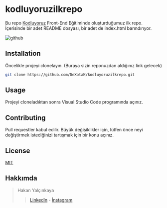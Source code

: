 # kodluyoruzilkrepo
Bu repo [Kodluyoruz](https://www.kodluyoruz.org) Front-End Eğitiminde oluşturduğumuz ilk repo. İçerisinde bir adet README dosyası, bir adet de index.html barındırıyor.

![github](https://github.com/DeXotaK/kodluyoruzilkrepo/assets/123509947/bef0d517-e1b0-4c50-b5d7-d8268e6b03c3)


## Installation
Öncelikle projeyi clonelayın. (Buraya sizin reponuzdan aldığınız link gelecek)
```bash
git clone https://github.com/DeXotaK/kodluyoruzilkrepo.git
```

## Usage
Projeyi cloneladıktan sonra Visual Studio Code programında açınız.

## Contributing
Pull requestler kabul edilir. Büyük değişiklikler için, lütfen önce neyi değiştirmek istediğinizi tartışmak için bir konu açınız.

## License
[MIT](https://choosealicense.com/licenses/mit/)

## Hakkımda
> Hakan Yalçınkaya 
> > [LinkedIn](https://www.linkedin.com/in/isa-ko%C3%A7an-561809248/) - [İnstagram](https://www.instagram.com/isakocn/)

